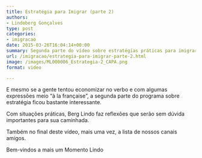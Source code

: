 ```yaml
---
title: Estratégia para Imigrar (parte 2)
authors:
- Lindoberg Gonçalves
type: post
categories:
- imigracao
date: 2015-03-26T16:04:14+00:00
summary: Segunda parte do vídeo sobre estratégias práticas para imigrar para o Canadá
url: /imigracao/estrategia-para-imigrar-parte-2.html
image: /images/ML000006_Estrategia-2_CAPA.png
format: video

---
```

E mesmo se a gente tentou economizar no verbo e com algumas expressões meio &#8220;à la française&#8221;, a segunda parte do programa sobre estratégia ficou bastante interessante.

Com situações práticas, Berg Lindo faz reflexões que serão sem dúvida importantes para sua caminhada.

Também no final deste vídeo, mais uma vez, a lista de nossos canais amigos.

Bem-vindos a mais um Momento Lindo